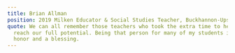 ```yaml
---
title: Brian Allman
position: 2019 Milken Educator & Social Studies Teacher, Buckhannon-Upshur Middle School
quote: We can all remember those teachers who took the extra time to help us
  reach our full potential. Being that person for many of my students is an
  honor and a blessing.
---
```

